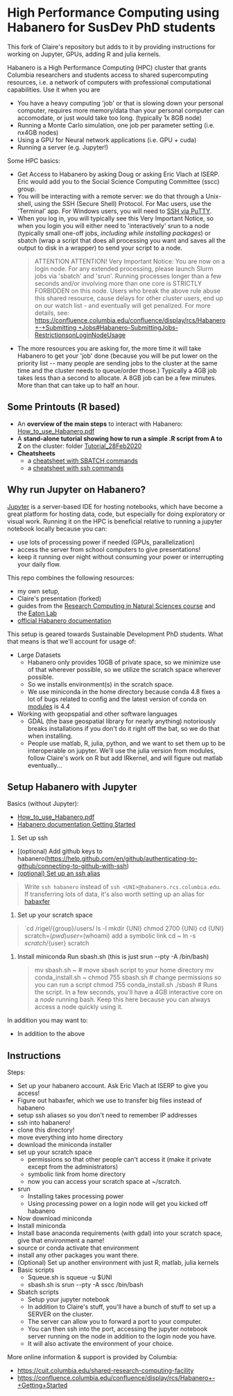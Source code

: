 # High Performance Computing using Habanero for SusDev PhD students

This fork of Claire's repository but adds to it by providing instructions for working on Jupyter, GPUs, adding R and julia kernels. 

Habanero is a High Performance Computing (HPC) cluster that grants Columbia researchers and students access to shared supercomputing resources, i.e. a network of computers with professional computational capabilities. Use it when you are 
* You have a heavy computing 'job' or that is slowing down your personal computer, requires more memory/data than your personal computer can accomodate, or just would take too long.  (typically 1x 8GB node)
* Running a Monte Carlo simulation, one job per parameter setting (i.e. nx4GB nodes)
* Using a GPU for Neural network applications (i.e. GPU + cuda)
* Running a server (e.g. Jupyter!) 

Some HPC basics: 
* Get Access to Habanero by asking Doug or asking Eric Vlach at ISERP. Eric would add you to the Social Science Computing Committee (sscc) group. 
* You will be interacting with a remote server: we do that through a Unix-shell, using the SSH (Secure Shell) Protocol.  For Mac users, use the 'Terminal' app. For Windows users, you will need to [SSH via PuTTY](https://www.ssh.com/ssh/putty/windows/).
* When you log in, you will typically see this Very Important Notice, so when you login you will either need to 'interactively' srun to a node (typically small one-off jobs,  *including while installing packages*) or sbatch (wrap a script that does all processing you want and saves all the output to disk in a wrapper) to send your script to a node.
    > ATTENTION ATTENTION!
Very Important Notice:
You are now on a login node. For any extended processing, please launch Slurm 
jobs via 'sbatch' and 'srun'.
Running processes longer than a few seconds and/or involving more than one core 
is STRICTLY FORBIDDEN on this node.
Users who break the above rule abuse this shared resource, cause delays for 
other cluster users, end up on our watch list - and eventually will get 
penalized. For more details, see:
[https://confluence.columbia.edu/confluence/display/rcs/Habanero+-+Submitting
+Jobs#Habanero-SubmittingJobs-RestrictionsonLoginNodeUsage](https://confluence.columbia.edu/confluence/display/rcs/Habanero+-+Submitting+Jobs#Habanero-SubmittingJobs-RestrictionsonLoginNodeUsage)
* The more resources you are asking for, the more time it will take Habanero to get your 'job' done (because you will be put lower on the priority list -- many people are sending jobs to the cluster at the same time and the cluster needs to  queue/order those.) Typically a 4GB job takes less than a second to allocate. A 8GB job can be a few minutes.  More than that can take up to half an hour. 

## Some Printouts (R based)
* An **overview of the main steps** to interact with Habanero: [How_to_use_Habanero.pdf](https://github.com/ClairePalandri/HABANERO-HPC_material/blob/master/How_to_use_Habanero.pdf)
* A **stand-alone tutorial showing how to run a simple .R script from A to Z** on the cluster: folder [Tutorial_28Feb2020](https://github.com/ClairePalandri/HABANERO-HPC_material/blob/master/Tutorial_28Feb2020)
* **Cheatsheets**
  * a [cheatsheet with SBATCH commands](https://github.com/ClairePalandri/HABANERO-HPC_material/blob/master/cheatsheet_SBATCH-commands.pdf)
  * a [cheatsheet with ssh commands](https://github.com/ClairePalandri/HABANERO-HPC_material/blob/master/cheatsheet_SSH-commands.pdf)

## Why run Jupyter on Habanero?

[Jupyter](https://jupyter.org/) is a server-based IDE for hosting notebooks, which have become a great platform for hosting data, code, but especially for doing exploratory or visual work. Running it on the HPC is beneficial relative to running a jupyter notebook locally because you can:
 - use lots of processing power if needed (GPUs, parallelization)
 - access the server from school computers to give presentations!
 - keep it running over night without consuming your power or interrupting your daily flow.

This repo combines the following resources:
 - my own setup, 
 - Claire's presentation (forked) 
 - guides from the [Research Computing in Natural Sciences course](https://rabernat.github.io/research_computing/introduction-to-the-habanero-hpc-cluster.html) and the [Eaton Lab](https://eaton-lab.org/articles/Eaton-lab-HPC-setup/)
 - [official Habanero documentation](https://confluence.columbia.edu/confluence/display/rcs/Habanero+HPC+Cluster+User+Documentation) 
 
This setup is geared towards Sustainable Development PhD students.  What that means is that we'll account for usage of:
* Large Datasets
    * Habanero only provides 10GB of private space, so we minimize use of that wherever possible, so we utilize the scratch space wherever possible.
    * So we installs environment(s) in the scratch space.   
    * We use miniconda in the home directory because conda 4.8 fixes a lot of bugs related to config and the latest version of conda on [modules](https://confluence.columbia.edu/confluence/display/rcs/Habanero+-+Software) is 4.4
* Working with geopspatial and other software languages
    * GDAL (the base geospatial library for nearly anything) notoriously breaks installations if you don't do it right off the bat, so we do that when installing.
    * People use matlab, R, julia, python, and we want to set them up to be interoperable on jupyter. We'll use the julia version from modules, follow Claire's work on R but add IRkernel, and will figure out matlab eventually...
    
## Setup Habanero with Jupyter 
Basics (without Jupyter):
* [How_to_use_Habanero.pdf](https://github.com/ClairePalandri/HABANERO-HPC_material/blob/master/How_to_use_Habanero.pdf)
* [Habanero documentation Getting Started](https://confluence.columbia.edu/confluence/display/rcs/Habanero+-+Getting+Started)

1. Set up ssh
* [(optional) Add github keys to habanero(https://help.github.com/en/github/authenticating-to-github/connecting-to-github-with-ssh)
* [(optional) Set up an ssh alias](https://www.howtogeek.com/75007/stupid-geek-tricks-use-your-ssh-config-file-to-create-aliases-for-hosts/)
 > Write `ssh habanero` instead of `ssh <UNI>@habanero.rcs.columbia.edu`. If transferring lots of data, it's also worth setting up an alias for [habaxfer](https://confluence.columbia.edu/confluence/display/rcs/Habanero+-+Working+on+Habanero)
1. Set up your scratch space
 > `cd /rigel/{group}/users/
 > ls -l
 > mkdir {UNI}
 > chmod 2700 {UNI}
 > cd {UNI}
 > scratch=$(pwd)
 > user=$(whoami)
 > add a symbolic link
 > cd ~
 > ln -s ${scratch}/${user} scratch
1. Install miniconda
 Run sbash.sh (this is just srun --pty -A <group> /bin/bash)
     > mv sbash.sh ~ # move sbash script to your home directory
     > mv conda_install.sh ~ 
     > chmod 755 sbash.sh # change permissions so you can run a script
     > chmod 755 conda_install.sh
     > ./sbash # Runs the script.  In a few seconds, you'll have a 4GB interactive core on a *node* running bash. Keep this here because you can always access a node quickly using it.
     > 
 
 



In addition you may want to:



* In addition to the above 
## Instructions
   
   






Steps:
 * Set up your habanero account. Ask Eric Vlach at ISERP to give you access!
 * Figure out habaxfer, which we use to transfer big files instead of habanero
 * setup ssh aliases so you don't need to remember IP addresses
 * ssh into habanero!
  * clone this directory!
  * move everything into home directory
  * download the miniconda installer
  * set up your scratch space
	* permissions so that other people can't access it (make it private except from the administrators)
	* symbolic link from home directory
	* now you can access your scratch space at ~/scratch.
 * srun 
	* Installing takes processing power
	* Using processing power on a login node will get you kicked off habanero
 * Now download miniconda
 * Install miniconda
 * Install base anaconda requirements (with gdal) into your scratch space, give that environment a name!
 * source or conda activate that environment
 * install any other packages you want there. 
 * (Optional) Set up another environment with just R, matlab, julia kernels
 * Basic scripts
	* Squeue.sh is squeue -u $UNI
	* sbash.sh is srun --pty -A sscc /bin/bash
 * Sbatch scripts
	* Setup your jupyter notebook
	* In addition to Claire's stuff, you'll have a bunch of stuff to set up a SERVER on the cluster. 
	* The server can allow you to forward a port to your computer. 
	* You can then ssh into the port, accessing the jupyter notebook server running on the node in addition to the login node you have. 
	* It will also activate the environment of your choice. 

More online information & support is provided by Columbia:
  * https://cuit.columbia.edu/shared-research-computing-facility
  * https://confluence.columbia.edu/confluence/display/rcs/Habanero+-+Getting+Started